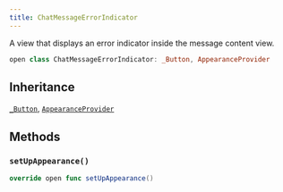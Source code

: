 ```yaml
---
title: ChatMessageErrorIndicator
---
```


A view that displays an error indicator inside the message content view.

``` swift
open class ChatMessageErrorIndicator: _Button, AppearanceProvider 
```

## Inheritance

[`_Button`](../../common-views/_button.md), [`AppearanceProvider`](../../utils/appearance-provider.md)

## Methods

### `setUpAppearance()`

``` swift
override open func setUpAppearance() 
```
